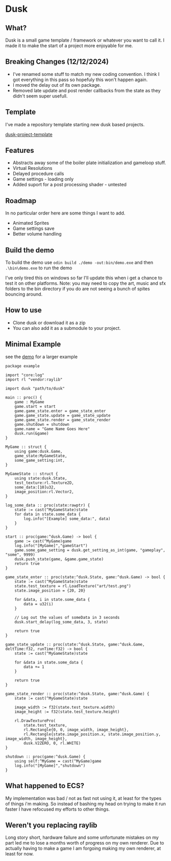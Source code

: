 # Dusk

## What?

Dusk is a small game template / framework or whatever you want to call it.
I made it to make the start of a project more enjoyable for me.

## Breaking Changes (12/12/2024)
* I've renamed some stuff to match my new coding convention. I think I got everything in this pass so hopefuly this won't happen again.
* I moved the delay out of its own package.
* Removed late update and post render callbacks from the state as they didn't seem super usefull.

## Template
I've made a repository template starting new dusk based projects.

[dusk-project-template](https://github.com/JerMakesStuff/dusk-project-template)

## Features

* Abstracts away some of the boiler plate initialization and gameloop stuff. 
* Virtual Resolutions
* Delayed procedure calls
* Game settings - loading only
* Added suport for a post processing shader - untested

## Roadmap

In no particular order here are some things I want to add.

* Animated Sprites
* Game settings save
* Better volume handling

## Build the demo

To build the demo use `odin build ./demo -out:bin/demo.exe`
and then `.\bin\demo.exe` to run the demo

I've only tired this on windows so far I'll update this when i get a chance to test it on other platforms.
Note: you may need to copy the art, music and sfx folders to the bin directory if you do are not seeing a bunch of spites bouncing around.

## How to use

- Clone dusk or download it as a zip
- You can also add it as a submodule to your project.

## Minimal Example

see the [demo](demo/demo.odin) for a larger example

```Odin
package example

import "core:log"
import rl "vendor:raylib"

import dusk "path/to/dusk"

main :: proc() {
    game : MyGame
    game.start = start
	game.game_state.enter = game_state_enter
    game.game_state.update = game_state_update
    game.game_state.render = game_state_render
    game.shutdown = shutdown
    game.name = "Game Name Goes Here"
    dusk.run(&game)
}

MyGame :: struct {
    using game:dusk.Game,
    game_state:MyGameState,
    some_game_setting:int,
}

MyGameState :: struct {
    using state:dusk.State,
    test_texture:rl.Texture2D,
    some_data:[10]u32,
    image_position:rl.Vector2,
}

log_some_data :: proc(state:rawptr) {
    state := cast(^MyGameState)state
    for data in state.some_data {
        log.info("[Example] some_data:", data)
    }
}

start :: proc(game:^dusk.Game) -> bool {
    game := cast(^MyGame)game
    log.info("[MyGame]","gameStart")
    game.some_game_setting = dusk.get_setting_as_int(game, "gameplay", "some", 9999)
    dusk.push_state(game, &game.game_state)
	return true
}

game_state_enter :: proc(state:^dusk.State, game:^dusk.Game) -> bool {
    state := cast(^MyGameState)state
    state.test_texture = rl.LoadTexture("art/test.png")
    state.image_position = {20, 20} 

    for &data, i in state.some_data {
        data = u32(i)
    }

    // Log out the values of someData in 3 seconds
    dusk.start_delay(log_some_data, 3, state)
    
    return true
}

game_state_update :: proc(state:^dusk.State, game:^dusk.Game, deltTime:f32, runTime:f32) -> bool {
    state := cast(^MyGameState)state

    for &data in state.some_data {
        data += 1
    }

    return true
}

game_state_render :: proc(state:^dusk.State, game:^dusk.Game) {
    state := cast(^MyGameState)state
    
    image_width := f32(state.test_texture.width)
    image_height := f32(state.test_texture.height)

    rl.DrawTexturePro(
        state.test_texture, 
        rl.Rectangle{0, 0, image_width, image_height}, 
        rl.Rectangle{state.image_position.x, state.image_position.y, image_width, image_height}, 
        dusk.V2ZERO, 0, rl.WHITE)
}

shutdown :: proc(game:^dusk.Game) {
    using self:^MyGame = cast(^MyGame)game
    log.info("[MyGame]","shutdown")
}
```

## What happened to ECS?

My implementation was bad / not as fast not using it, at least for the types of things i'm making.
So instead of bashing my head on trying to make it run faster I have refocused my efforts to other things.

## Weren't you replacing raylib

Long story short, hardware failure and some unfortunate mistakes on my part led me to lose a months worth of progress on my own renderer.
Due to actually having to make a game I am forgoing making my own renderer, at least for now.